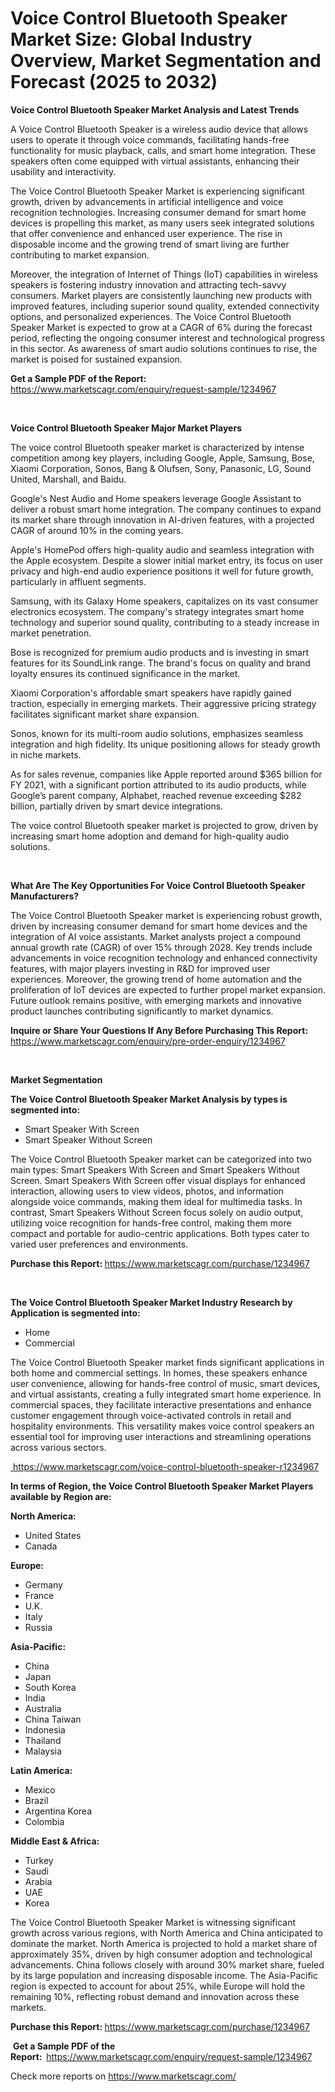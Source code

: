 <p><h1>Voice Control Bluetooth Speaker Market Size: Global Industry Overview, Market Segmentation and Forecast (2025 to 2032)</h1></p><p><strong>Voice Control Bluetooth Speaker Market Analysis and Latest Trends</strong></p>
<p><p>A Voice Control Bluetooth Speaker is a wireless audio device that allows users to operate it through voice commands, facilitating hands-free functionality for music playback, calls, and smart home integration. These speakers often come equipped with virtual assistants, enhancing their usability and interactivity.</p><p>The Voice Control Bluetooth Speaker Market is experiencing significant growth, driven by advancements in artificial intelligence and voice recognition technologies. Increasing consumer demand for smart home devices is propelling this market, as many users seek integrated solutions that offer convenience and enhanced user experience. The rise in disposable income and the growing trend of smart living are further contributing to market expansion. </p><p>Moreover, the integration of Internet of Things (IoT) capabilities in wireless speakers is fostering industry innovation and attracting tech-savvy consumers. Market players are consistently launching new products with improved features, including superior sound quality, extended connectivity options, and personalized experiences. The Voice Control Bluetooth Speaker Market is expected to grow at a CAGR of 6% during the forecast period, reflecting the ongoing consumer interest and technological progress in this sector. As awareness of smart audio solutions continues to rise, the market is poised for sustained expansion.</p></p>
<p><strong>Get a Sample PDF of the Report:&nbsp;</strong> <a href="https://www.marketscagr.com/enquiry/request-sample/1234967?utm_campaign=1868&utm_medium=2&utm_source=Github&utm_content=ia&utm_term=06022025&utm_id=voice-control-bluetooth-speaker">https://www.marketscagr.com/enquiry/request-sample/1234967</a></p>
<p>&nbsp;</p>
<p><strong>Voice Control Bluetooth Speaker Major Market Players</strong></p>
<p><p>The voice control Bluetooth speaker market is characterized by intense competition among key players, including Google, Apple, Samsung, Bose, Xiaomi Corporation, Sonos, Bang & Olufsen, Sony, Panasonic, LG, Sound United, Marshall, and Baidu. </p><p>Google's Nest Audio and Home speakers leverage Google Assistant to deliver a robust smart home integration. The company continues to expand its market share through innovation in AI-driven features, with a projected CAGR of around 10% in the coming years.</p><p>Apple's HomePod offers high-quality audio and seamless integration with the Apple ecosystem. Despite a slower initial market entry, its focus on user privacy and high-end audio experience positions it well for future growth, particularly in affluent segments.</p><p>Samsung, with its Galaxy Home speakers, capitalizes on its vast consumer electronics ecosystem. The company's strategy integrates smart home technology and superior sound quality, contributing to a steady increase in market penetration.</p><p>Bose is recognized for premium audio products and is investing in smart features for its SoundLink range. The brand's focus on quality and brand loyalty ensures its continued significance in the market.</p><p>Xiaomi Corporation's affordable smart speakers have rapidly gained traction, especially in emerging markets. Their aggressive pricing strategy facilitates significant market share expansion.</p><p>Sonos, known for its multi-room audio solutions, emphasizes seamless integration and high fidelity. Its unique positioning allows for steady growth in niche markets.</p><p>As for sales revenue, companies like Apple reported around $365 billion for FY 2021, with a significant portion attributed to its audio products, while Google’s parent company, Alphabet, reached revenue exceeding $282 billion, partially driven by smart device integrations. </p><p>The voice control Bluetooth speaker market is projected to grow, driven by increasing smart home adoption and demand for high-quality audio solutions.</p></p>
<p>&nbsp;</p>
<p><strong>What Are The Key Opportunities For Voice Control Bluetooth Speaker Manufacturers?</strong></p>
<p><p>The Voice Control Bluetooth Speaker market is experiencing robust growth, driven by increasing consumer demand for smart home devices and the integration of AI voice assistants. Market analysts project a compound annual growth rate (CAGR) of over 15% through 2028. Key trends include advancements in voice recognition technology and enhanced connectivity features, with major players investing in R&D for improved user experiences. Moreover, the growing trend of home automation and the proliferation of IoT devices are expected to further propel market expansion. Future outlook remains positive, with emerging markets and innovative product launches contributing significantly to market dynamics.</p></p>
<p><strong>Inquire or Share Your Questions If Any Before Purchasing This Report:</strong> <a href="https://www.marketscagr.com/enquiry/pre-order-enquiry/1234967?utm_campaign=1868&utm_medium=2&utm_source=Github&utm_content=ia&utm_term=06022025&utm_id=voice-control-bluetooth-speaker">https://www.marketscagr.com/enquiry/pre-order-enquiry/1234967</a></p>
<p>&nbsp;</p>
<p><strong>Market Segmentation</strong></p>
<p><strong>The Voice Control Bluetooth Speaker Market Analysis by types is segmented into:</strong></p>
<p><ul><li>Smart Speaker With Screen</li><li>Smart Speaker Without Screen</li></ul></p>
<p><p>The Voice Control Bluetooth Speaker market can be categorized into two main types: Smart Speakers With Screen and Smart Speakers Without Screen. Smart Speakers With Screen offer visual displays for enhanced interaction, allowing users to view videos, photos, and information alongside voice commands, making them ideal for multimedia tasks. In contrast, Smart Speakers Without Screen focus solely on audio output, utilizing voice recognition for hands-free control, making them more compact and portable for audio-centric applications. Both types cater to varied user preferences and environments.</p></p>
<p><strong>Purchase this Report:&nbsp;</strong><a href="https://www.marketscagr.com/purchase/1234967?utm_campaign=1868&utm_medium=2&utm_source=Github&utm_content=ia&utm_term=06022025&utm_id=voice-control-bluetooth-speaker">https://www.marketscagr.com/purchase/1234967</a></p>
<p>&nbsp;</p>
<p><strong>The Voice Control Bluetooth Speaker Market Industry Research by Application is segmented into:</strong></p>
<p><ul><li>Home</li><li>Commercial</li></ul></p>
<p><p>The Voice Control Bluetooth Speaker market finds significant applications in both home and commercial settings. In homes, these speakers enhance user convenience, allowing for hands-free control of music, smart devices, and virtual assistants, creating a fully integrated smart home experience. In commercial spaces, they facilitate interactive presentations and enhance customer engagement through voice-activated controls in retail and hospitality environments. This versatility makes voice control speakers an essential tool for improving user interactions and streamlining operations across various sectors.</p></p>
<p><a href="https://www.marketscagr.com/voice-control-bluetooth-speaker-r1234967?utm_campaign=1868&utm_medium=2&utm_source=Github&utm_content=ia&utm_term=06022025&utm_id=voice-control-bluetooth-speaker">&nbsp;https://www.marketscagr.com/voice-control-bluetooth-speaker-r1234967</a></p>
<p><strong>In terms of Region, the Voice Control Bluetooth Speaker Market Players available by Region are:</strong></p>
<p>
    <p> <strong> North America: </strong>
        <ul>
            <li>United States</li>
            <li>Canada</li>
        </ul>
        </p> 
    <p> <strong> Europe: </strong>
        <ul>
            <li>Germany</li>
            <li>France</li>
            <li>U.K.</li>
            <li>Italy</li>
            <li>Russia</li>
        </ul>
        </p> 
    <p> <strong> Asia-Pacific: </strong>
        <ul>
            <li>China</li>
            <li>Japan</li>
            <li>South Korea</li>
            <li>India</li>
            <li>Australia</li>
            <li>China Taiwan</li>
            <li>Indonesia</li>
            <li>Thailand</li>
            <li>Malaysia</li>
        </ul>
        </p> 
    <p> <strong> Latin America: </strong>
        <ul>
            <li>Mexico</li>
            <li>Brazil</li>
            <li>Argentina Korea</li>
            <li>Colombia</li>
        </ul>
        </p> 
    <p> <strong> Middle East & Africa: </strong>
        <ul>
            <li>Turkey</li>
            <li>Saudi</li>
            <li>Arabia</li>
            <li>UAE</li>
            <li>Korea</li>
        </ul>
    </p>
    </p>
<p><p>The Voice Control Bluetooth Speaker Market is witnessing significant growth across various regions, with North America and China anticipated to dominate the market. North America is projected to hold a market share of approximately 35%, driven by high consumer adoption and technological advancements. China follows closely with around 30% market share, fueled by its large population and increasing disposable income. The Asia-Pacific region is expected to account for about 25%, while Europe will hold the remaining 10%, reflecting robust demand and innovation across these markets.</p></p>
<p><strong>Purchase this Report: </strong><a href="https://www.marketscagr.com/purchase/1234967?utm_campaign=1868&utm_medium=2&utm_source=Github&utm_content=ia&utm_term=06022025&utm_id=voice-control-bluetooth-speaker">https://www.marketscagr.com/purchase/1234967</a></p>
<p>&nbsp;<strong>Get a Sample PDF of the Report:&nbsp;&nbsp;</strong><a href="https://www.marketscagr.com/enquiry/request-sample/1234967?utm_campaign=1868&utm_medium=2&utm_source=Github&utm_content=ia&utm_term=06022025&utm_id=voice-control-bluetooth-speaker">https://www.marketscagr.com/enquiry/request-sample/1234967</a></p>
<p><strong></strong></p>
<p>Check more reports on <a href="https://www.marketscagr.com/?utm_campaign=1868&utm_medium=2&utm_source=Github&utm_content=ia&utm_term=06022025&utm_id=voice-control-bluetooth-speaker">https://www.marketscagr.com/</a></p>